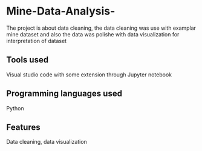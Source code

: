 # Mine-Data-Analysis-
The project is about data cleaning, the data cleaning was use with examplar mine dataset and also the data was polishe with data visualization for interpretation of dataset

## Tools used 
Visual studio code with some extension through Jupyter notebook 

## Programming languages used
Python 

## Features 
Data cleaning, data visualization

